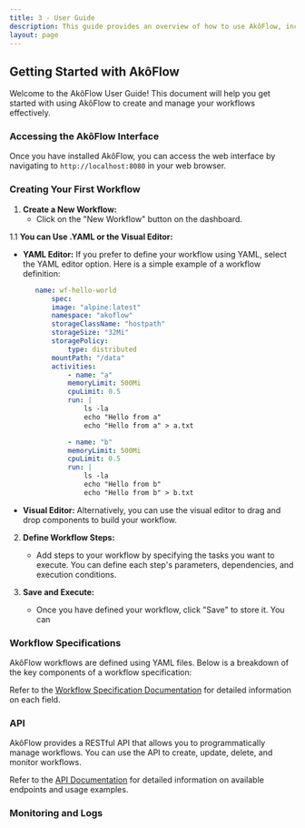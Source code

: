 ```yaml
---
title: 3 - User Guide
description: This guide provides an overview of how to use AkôFlow, including creating workflows, managing resources, and monitoring execution.
layout: page
---
```


## Getting Started with AkôFlow
Welcome to the AkôFlow User Guide! This document will help you get started with using AkôFlow to create and manage your workflows effectively.

### Accessing the AkôFlow Interface
Once you have installed AkôFlow, you can access the web interface by navigating to `http://localhost:8080` in your web browser.

### Creating Your First Workflow

1. **Create a New Workflow:**
   - Click on the "New Workflow" button on the dashboard.

1.1 **You can Use .YAML or the Visual Editor:**
   - **YAML Editor:** If you prefer to define your workflow using YAML, select the YAML editor option. Here is a simple example of a workflow definition:
     ```yaml
        name: wf-hello-world
            spec:
            image: "alpine:latest"
            namespace: "akoflow"
            storageClassName: "hostpath"
            storageSize: "32Mi"
            storagePolicy:
                type: distributed
            mountPath: "/data"
            activities:
                - name: "a"
                memoryLimit: 500Mi
                cpuLimit: 0.5
                run: |
                    ls -la
                    echo "Hello from a"
                    echo "Hello from a" > a.txt

                - name: "b"
                memoryLimit: 500Mi
                cpuLimit: 0.5
                run: |
                    ls -la
                    echo "Hello from b"
                    echo "Hello from b" > b.txt
     ```
   - **Visual Editor:** Alternatively, you can use the visual editor to drag and drop components to build your workflow.

2. **Define Workflow Steps:**
    - Add steps to your workflow by specifying the tasks you want to execute. You can define each step's parameters, dependencies, and execution conditions.

3. **Save and Execute:**
    - Once you have defined your workflow, click "Save" to store it. You can

### Workflow Specifications
AkôFlow workflows are defined using YAML files. Below is a breakdown of the key components of a workflow specification:

Refer to the [Workflow Specification Documentation](internal/workflow-spec.md) for detailed information on each field.


### API 

AkôFlow provides a RESTful API that allows you to programmatically manage workflows. You can use the API to create, update, delete, and monitor workflows.

Refer to the [API Documentation](internal/api.md) for detailed information on available endpoints and usage examples.

### Monitoring and Logs